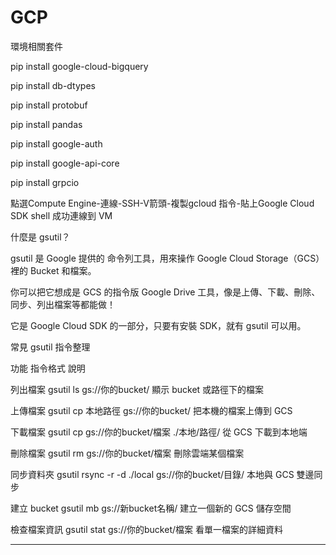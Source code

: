 # GCP

環境相關套件

pip install google-cloud-bigquery

pip install db-dtypes

pip install protobuf

pip install pandas

pip install google-auth

pip install google-api-core

pip install grpcio

點選Compute Engine-連線-SSH-V箭頭-複製gcloud 指令-貼上Google Cloud SDK shell 成功連線到 VM

什麼是 gsutil？

gsutil 是 Google 提供的 命令列工具，用來操作 Google Cloud Storage（GCS）裡的 Bucket 和檔案。

你可以把它想成是 GCS 的指令版 Google Drive 工具，像是上傳、下載、刪除、同步、列出檔案等都能做！

它是 Google Cloud SDK 的一部分，只要有安裝 SDK，就有 gsutil 可以用。

常見 gsutil 指令整理

功能	指令格式	說明

列出檔案	gsutil ls gs://你的bucket/	顯示 bucket 或路徑下的檔案

上傳檔案	gsutil cp 本地路徑 gs://你的bucket/	把本機的檔案上傳到 GCS

下載檔案	gsutil cp gs://你的bucket/檔案 ./本地/路徑/	從 GCS 下載到本地端

刪除檔案	gsutil rm gs://你的bucket/檔案	刪除雲端某個檔案

同步資料夾	gsutil rsync -r -d ./local gs://你的bucket/目錄/	本地與 GCS 雙邊同步

建立 bucket	gsutil mb gs://新bucket名稱/	建立一個新的 GCS 儲存空間

檢查檔案資訊	gsutil stat gs://你的bucket/檔案	看單一檔案的詳細資料

___________________________________________________________________________________________________________


